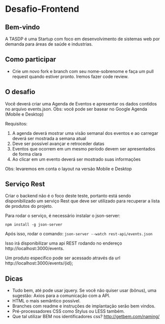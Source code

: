 # Desafio-Frontend


## Bem-vindo

A TASDP é uma Startup com foco em desenvolvimento de sistemas web por demanda para áreas de saúde e industrias.

## Como participar

* Crie um novo fork e branch com seu nome-sobrenome e faça um pull request quando estiver pronto. Iremos fazer code review.

## O desafio

Você deverá criar uma Agenda de Eventos e apresentar os dados contidos no arquivo events.json. Obs: você pode ser basear no Google Agenda (Mobile e Desktop)

Requisitos:

1. A agenda deverá mostrar uma visão semanal dos eventos e ao carregar deverá ser mostrada a semana atual
2. Deve ser possível avançar e retroceder datas
3. Eventos que ocorrem em um mesmo período devem ser apresentados de forma clara
4. Ao clicar em um evento deverá ser mostrado suas informações

Obs: levaremos em conta o layout na versão Mobile e Desktop

## Serviço Rest

Criar o backend não é o foco deste teste, portanto está sendo disponibilizado um serviço Rest que deve ser utilizado para recuperar a lista de produtos do projeto.

Para rodar o serviço, é necessário instalar o json-server:

`npm install -g json-server`

Após isso, rodar o comando: `json-server --watch rest-api/events.json`

Isso irá disponibilizar uma api REST rodando no endereço http://localhost:3000/events.

Um produto especifico pode ser acessado através da url http://localhost:3000/events/{id};

## Dicas

* Tudo bem, até pode usar jquery. Se você não quiser usar (bônus), uma sugestão: Axios para a comunicação com a API.
* HTML o mais semântico possível.
* Branches com readme e instruções de implantação serão bem vindos.
* Pré-processadores CSS como Stylus ou LESS também.
* Que tal utilizar BEM nos identificadores css? http://getbem.com/naming/ 